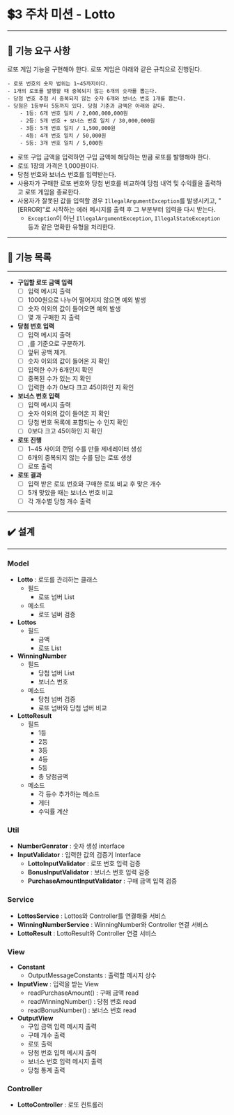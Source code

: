 # 💲3 주차 미션 - Lotto

---

## 🚀 기능 요구 사항
로또 게임 기능을 구현해야 한다. 로또 게임은 아래와 같은 규칙으로 진행된다.

```
- 로또 번호의 숫자 범위는 1~45까지이다.
- 1개의 로또를 발행할 때 중복되지 않는 6개의 숫자를 뽑는다.
- 당첨 번호 추첨 시 중복되지 않는 숫자 6개와 보너스 번호 1개를 뽑는다.
- 당첨은 1등부터 5등까지 있다. 당첨 기준과 금액은 아래와 같다.
    - 1등: 6개 번호 일치 / 2,000,000,000원
    - 2등: 5개 번호 + 보너스 번호 일치 / 30,000,000원
    - 3등: 5개 번호 일치 / 1,500,000원
    - 4등: 4개 번호 일치 / 50,000원
    - 5등: 3개 번호 일치 / 5,000원
```

- 로또 구입 금액을 입력하면 구입 금액에 해당하는 만큼 로또를 발행해야 한다.
- 로또 1장의 가격은 1,000원이다.
- 당첨 번호와 보너스 번호를 입력받는다.
- 사용자가 구매한 로또 번호와 당첨 번호를 비교하여 당첨 내역 및 수익률을 출력하고 로또 게임을 종료한다.
- 사용자가 잘못된 값을 입력할 경우 `IllegalArgumentException`를 발생시키고, "[ERROR]"로 시작하는 에러 메시지를 출력 후 그 부분부터 입력을 다시 받는다.
    - `Exception`이 아닌 `IllegalArgumentException`, `IllegalStateException` 등과 같은 명확한 유형을 처리한다.

---
## 🚀 기능 목록

---
- **구입할 로또 금액 입력**
  - [ ] 입력 메시지 출력
  - [ ] 1000원으로 나누어 떨어지지 않으면 예외 발생
  - [ ] 숫자 이외의 값이 들어오면 예외 발생
  - [ ] 몇 개 구매한 지 출력
- **당첨 번호 입력**
  - [ ] 입력 메시지 출력
  - [ ] ,를 기준으로 구분하기.
  - [ ] 앞뒤 공백 제거.
  - [ ] 숫자 이외의 값이 들어온 지 확인
  - [ ] 입력한 수가 6개인지 확인
  - [ ] 중복된 수가 있는 지 확인
  - [ ] 입력한 수가 0보다 크고 45이하인 지 확인
- **보너스 번호 입력**
  - [ ] 입력 메시지 출력
  - [ ] 숫자 이외의 값이 들어온 지 확인
  - [ ] 당첨 번호 목록에 포함되는 수 인지 확인
  - [ ] 0보다 크고 45이하인 지 확인
- **로또 진행**
  - [ ] 1~45 사이의 랜덤 수를 만들 제네레이터 생성
  - [ ] 6개의 중복되지 않는 수를 담는 로또 생성
  - [ ] 로또 출력
- **로또 결과**
  - [ ] 입력 받은 로또 번호와 구매한 로또 비교 후 맞은 개수
  - [ ] 5개 맞았을 때는 보너스 번호 비교
  - [ ] 각 개수별 당첨 개수 출력

---
## ✔️ 설계

---

### Model
- **Lotto** : 로또를 관리하는 클래스
  - 필드
    - 로또 넘버 List
  - 메소드
    - 로또 넘버 검증
- **Lottos**
  - 필드
    - 금액
    - 로또 List
- **WinningNumber**
  - 필드
    - 당첨 넘버 List
    - 보너스 번호
  - 메소드
    - 당첨 넘버 검증
    - 로또 넘버와 당첨 넘버 비교
- **LottoResult**
   - 필드
     - 1등
     - 2등
     - 3등
     - 4등
     - 5등
     - 총 당첨금액
   - 메소드
     - 각 등수 추가하는 메소드
     - 게터
     - 수익률 계산

### Util
- **NumberGenrator** : 숫자 생성 interface
- **InputValidator** : 입력한 값의 검증기 Interface
    - **LottoInputValidator** : 로또 번호 입력 검증
    - **BonusInputValidator** : 보너스 번호 입력 검증
    - **PurchaseAmountInputValidator** : 구매 금액 입력 검증

### Service
- **LottosService** : Lottos와 Controller를 연결해줄 서비스
- **WinningNumberService** : WinningNumber와 Controller 연결 서비스
- **LottoResult** : LottoResult와 Controller 연결 서비스

### View
- **Constant**
  - OutputMessageConstants : 출력할 메시지 상수
- **InputView** : 입력을 받는 View
  - readPurchaseAmount() : 구매 금액 read
  - readWinningNumber() : 당첨 번호 read
  - readBonusNumber() : 보너스 번호 read
- **OutputView**
  - 구입 금액 입력 메시지 출력
  - 구매 개수 출력
  - 로또 출력
  - 당첨 번호 입력 메시지 출력
  - 보너스 번호 입력 메시지 출력
  - 당첨 통계 출력

### Controller
- **LottoController** : 로또 컨트롤러